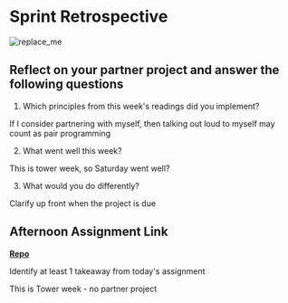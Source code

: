 # Sprint Retrospective

![replace_me](https://codeworks.blob.core.windows.net/public/assets/img/illustrations/placeholder.svg)

## Reflect on your partner project and answer the following questions

1. Which principles from this week's readings did you implement?

If I consider partnering with myself, then talking out loud to myself may count as pair programming

2. What went well this week?

This is tower week, so Saturday went well?

3. What would you do differently?

Clarify up front when the project is due

## Afternoon Assignment Link

**[Repo](https://github.com/LemonadeGT1/<ASSIGNMENT_REPO>)**

Identify at least 1 takeaway from today's assignment

This is Tower week - no partner project